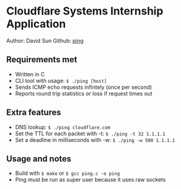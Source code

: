 # Cloudflare Systems Internship Application

Author: David Sun
Github: [ping](https://github.com/whetfire/ping)

## Requirements met
- Written in C
- CLI tool with usage: `$ ./ping [host]`
- Sends ICMP echo requests infintely (once per second)
- Reports round trip statistics or loss if request times out

## Extra features
- DNS lookup: `$ ./ping cloudflare.com`
- Set the TTL for each packet with -t: `$ ./ping -t 32 1.1.1.1`
- Set a deadline in milliseconds with -w: `$ ./ping -w 500 1.1.1.1`

## Usage and notes

- Build with `$ make` or `$ gcc ping.c -o ping`
- Ping must be run as super user because it uses raw sockets
